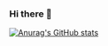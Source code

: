 ### Hi there 👋

[![Anurag's GitHub stats](https://github-readme-stats.vercel.app/api?username=khj3782)](https://github.com/anuraghazra/github-readme-stats)

<!--
**khj3782/khj3782** is a ✨ _special_ ✨ repository because its `README.md` (this file) appears on your GitHub profile.

Here are some ideas to get you started:

- 🔭 I’m currently working on ...
- 🌱 I’m currently learning ...
- 👯 I’m looking to collaborate on ...
- 🤔 I’m looking for help with ...
- 💬 Ask me about ...
- 📫 How to reach me: ...
- 😄 Pronouns: ...
- ⚡ Fun fact: ...
-->
